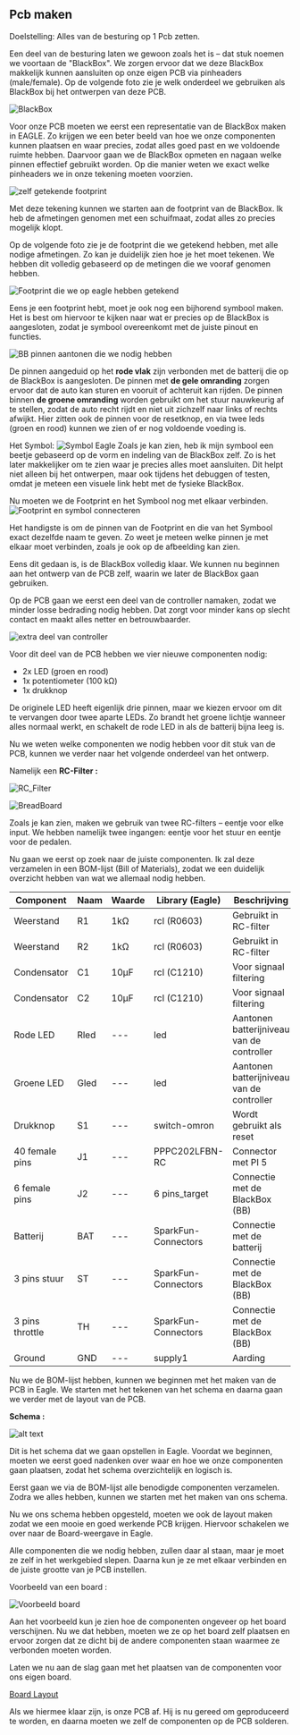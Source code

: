 ## Pcb maken 
Doelstelling: 
Alles van de besturing op 1 Pcb zetten.

Een deel van de besturing laten we gewoon zoals het is – dat stuk noemen we voortaan de "BlackBox". We zorgen ervoor dat we deze BlackBox makkelijk kunnen aansluiten op onze eigen PCB via pinheaders (male/female). Op de volgende foto zie je welk onderdeel we gebruiken als BlackBox bij het ontwerpen van deze PCB.

![BlackBox](Images/BlackBox.png)

Voor onze PCB moeten we eerst een representatie van de BlackBox maken in EAGLE. Zo krijgen we een beter beeld van hoe we onze componenten kunnen plaatsen en waar precies, zodat alles goed past en we voldoende ruimte hebben.
Daarvoor gaan we de BlackBox opmeten en nagaan welke pinnen effectief gebruikt worden. Op die manier weten we exact welke pinheaders we in onze tekening moeten voorzien.

![zelf getekende footprint](Images/Footprint_BB.jpg)

Met deze tekening kunnen we starten aan de footprint van de BlackBox. Ik heb de afmetingen genomen met een schuifmaat, zodat alles zo precies mogelijk klopt.

Op de volgende foto zie je de footprint die we getekend hebben, met alle nodige afmetingen. Zo kan je duidelijk zien hoe je het moet tekenen. We hebben dit volledig gebaseerd op de metingen die we vooraf genomen hebben.

![Footprint die we op eagle hebben getekend](Images/Footprint_BB_eagle.png)

Eens je een footprint hebt, moet je ook nog een bijhorend symbool maken. Het is best om hiervoor te kijken naar wat er precies op de BlackBox is aangesloten, zodat je symbool overeenkomt met de juiste pinout en functies.

![BB pinnen aantonen die we nodig hebben ](Images/BB_Pinnen.png)

De pinnen aangeduid op het **rode vlak** zijn verbonden met de batterij die op de BlackBox is aangesloten.
De pinnen met **de gele omranding** zorgen ervoor dat de auto kan sturen en vooruit of achteruit kan rijden.
De pinnen binnen **de groene omranding** worden gebruikt om het stuur nauwkeurig af te stellen, zodat de auto recht rijdt en niet uit zichzelf naar links of rechts afwijkt. Hier zitten ook de pinnen voor de resetknop, en via twee leds (groen en rood) kunnen we zien of er nog voldoende voeding is.

Het Symbol:
![Symbol Eagle](Images/symbol.png)
Zoals je kan zien, heb ik mijn symbool een beetje gebaseerd op de vorm en indeling van de BlackBox zelf. Zo is het later makkelijker om te zien waar je precies alles moet aansluiten.
Dit helpt niet alleen bij het ontwerpen, maar ook tijdens het debuggen of testen, omdat je meteen een visuele link hebt met de fysieke BlackBox.

Nu moeten we de Footprint en het Symbool nog met elkaar verbinden.
![Footprint en symbol connecteren](Images/Symbol_en_Footprint_connecten.png)

Het handigste is om de pinnen van de Footprint en die van het Symbool exact dezelfde naam te geven. Zo weet je meteen welke pinnen je met elkaar moet verbinden, zoals je ook op de afbeelding kan zien.

Eens dit gedaan is, is de BlackBox volledig klaar. We kunnen nu beginnen aan het ontwerp van de PCB zelf, waarin we later de BlackBox gaan gebruiken.

Op de PCB gaan we eerst een deel van de controller namaken, zodat we minder losse bedrading nodig hebben. Dat zorgt voor minder kans op slecht contact en maakt alles netter en betrouwbaarder.

![extra deel van controller](Images/eigenPCB.png)

Voor dit deel van de PCB hebben we vier nieuwe componenten nodig:

- 2x LED (groen en rood)
- 1x potentiometer (100 kΩ)
- 1x drukknop

De originele LED heeft eigenlijk drie pinnen, maar we kiezen ervoor om dit te vervangen door twee aparte LEDs. Zo brandt het groene lichtje wanneer alles normaal werkt, en schakelt de rode LED in als de batterij bijna leeg is.

Nu we weten welke componenten we nodig hebben voor dit stuk van de PCB, kunnen we verder naar het volgende onderdeel van het ontwerp.

Namelijk een **RC-Filter :**

![RC_Filter](Images/RC_Filter.png)

![BreadBoard](<Images/RC_Filter op BreadBoard.png>)

Zoals je kan zien, maken we gebruik van twee RC-filters – eentje voor elke input. We hebben namelijk twee ingangen: eentje voor het stuur en eentje voor de pedalen.

Nu gaan we eerst op zoek naar de juiste componenten.
Ik zal deze verzamelen in een BOM-lijst (Bill of Materials), zodat we een duidelijk overzicht hebben van wat we allemaal nodig hebben.

| Component       | Naam   | Waarde  | Library (Eagle)      | Beschrijving                                |
|-----------------|--------|---------|----------------------|---------------------------------------------|
| Weerstand       | R1     | 1kΩ     | rcl (R0603)          | Gebruikt in RC-filter                       |
| Weerstand       | R2     | 1kΩ     | rcl (R0603)          | Gebruikt in RC-filter                       |
| Condensator     | C1     | 10µF    | rcl (C1210)          | Voor signaal filtering                      |
| Condensator     | C2     | 10µF    | rcl (C1210)          | Voor signaal filtering                      |
| Rode LED        | Rled   | ---     | led                  | Aantonen batterijniveau van de controller   |
| Groene LED      | Gled   | ---     | led                  | Aantonen batterijniveau van de controller   |
| Drukknop        | S1     | ---     | switch-omron         | Wordt gebruikt als reset                    |
| 40 female pins  | J1     | ---     | PPPC202LFBN-RC       | Connector met PI 5                          |
| 6 female pins   | J2     | ---     | 6 pins_target        | Connectie met de BlackBox (BB)              |
| Batterij        | BAT    | ---     | SparkFun-Connectors  | Connectie met de batterij                   |
| 3 pins stuur    | ST     | ---     | SparkFun-Connectors  | Connectie met de BlackBox (BB)              |
| 3 pins throttle | TH     | ---     | SparkFun-Connectors  | Connectie met de BlackBox (BB)              |
| Ground          | GND    | ---     | supply1              | Aarding                                     |


Nu we de BOM-lijst hebben, kunnen we beginnen met het maken van de PCB in Eagle. We starten met het tekenen van het schema en daarna gaan we verder met de layout van de PCB.

**Schema :**

![alt text](Images/Schema_Correct.jpg)

Dit is het schema dat we gaan opstellen in Eagle. Voordat we beginnen, moeten we eerst goed nadenken over waar en hoe we onze componenten gaan plaatsen, zodat het schema overzichtelijk en logisch is.

Eerst gaan we via de BOM-lijst alle benodigde componenten verzamelen. Zodra we alles hebben, kunnen we starten met het maken van ons schema.



Nu we ons schema hebben opgesteld, moeten we ook de layout maken zodat we een mooie en goed werkende PCB krijgen. Hiervoor schakelen we over naar de Board-weergave in Eagle.

Alle componenten die we nodig hebben, zullen daar al staan, maar je moet ze zelf in het werkgebied slepen. Daarna kun je ze met elkaar verbinden en de juiste grootte van je PCB instellen.


Voorbeeld van een board :

![Voorbeeld board](<Images/Voorbeeld Board.png>)

Aan het voorbeeld kun je zien hoe de componenten ongeveer op het board verschijnen. Nu we dat hebben, moeten we ze op het board zelf plaatsen en ervoor zorgen dat ze dicht bij de andere componenten staan waarmee ze verbonden moeten worden.

Laten we nu aan de slag gaan met het plaatsen van de componenten voor ons eigen board.

[Board Layout](Top_Bottom_PCB.pdf)

Als we hiermee klaar zijn, is onze PCB af. Hij is nu gereed om geproduceerd te worden, en daarna moeten we zelf de componenten op de PCB solderen.